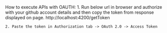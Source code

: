 How to execute APIs with OAUTH:
    1. Run below url in browser and authorize with your github account details and then copy the token from response displayed on page.
    http://localhost:4200/getToken

    2. Paste the token in Authorization tab -> OAuth 2.0 -> Access Token